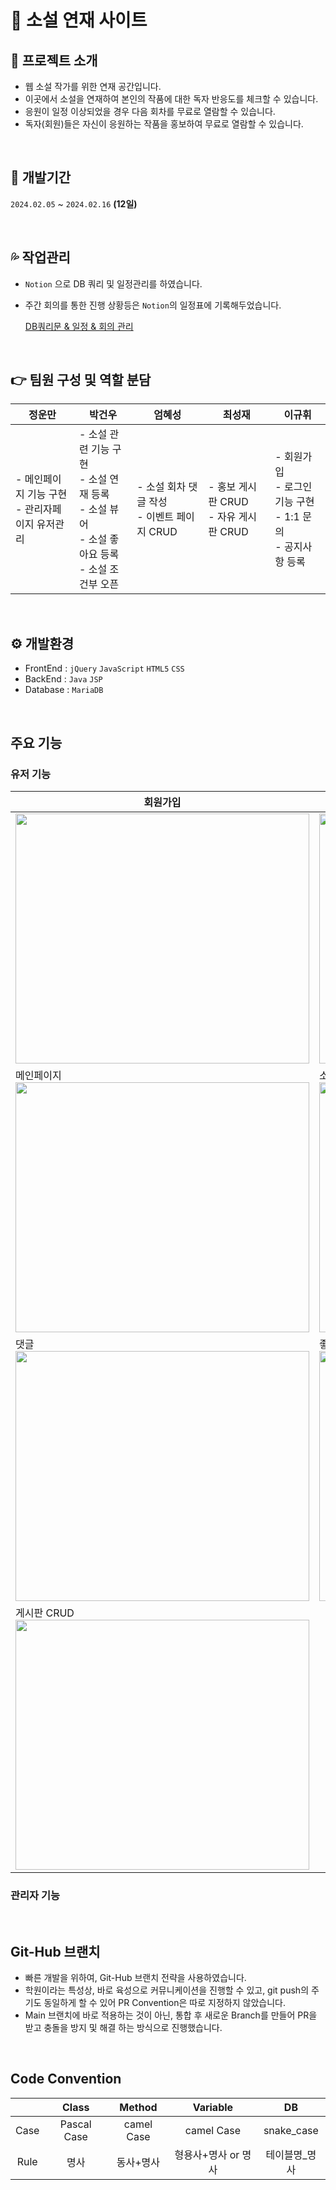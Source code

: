 # 📖 소설 연재 사이트

## 🔎 프로젝트 소개
- 웹 소설 작가를 위한 연재 공간입니다.
- 이곳에서 소설을 연재하여 본인의 작품에 대한 독자 반응도를 체크할 수 있습니다.
- 응원이 일정 이상되었을 경우 다음 회차를 무료로 열람할 수 있습니다.
- 독자(회원)들은 자신이 응원하는 작품을 홍보하여 무료로 열람할 수 있습니다.

<br>

## 📅 개발기간
`2024.02.05` ~ `2024.02.16` <strong>(12일) </strong>

<br>

## 💦 작업관리
- `Notion` 으로 DB 쿼리 및 일정관리를 하였습니다.
- 주간 회의를 통한 진행 상황등은 `Notion`의 일정표에 기록해두었습니다.

  <a href="https://www.notion.so/87055257b31948e7bb3cc6e2ae50aeee"> DB쿼리문 & 일정 & 회의 관리</a>

<br>

## 👉 팀원 구성 및 역할 분담

<div align="center">
  
| **정운만** | **박건우** | **엄혜성** | **최성재** | **이규휘** |
| -------- | -------- | -------- | -------- | -------- |
| - 메인페이지 기능 구현<br>- 관리자페이지 유저관리 | - 소설 관련 기능 구현<br>- 소설 연재 등록<br>- 소설 뷰어<br>- 소설 좋아요 등록<br>- 소설 조건부 오픈 | - 소설 회차 댓글 작성<br>- 이벤트 페이지 CRUD  | - 홍보 게시판 CRUD <br>- 자유 게시판 CRUD | - 회원가입<br>- 로그인 기능 구현<br>- 1:1 문의<br>- 공지사항 등록 |

</div>
<br>

## ⚙ 개발환경
- FrontEnd : `jQuery` `JavaScript` `HTML5` `CSS`
- BackEnd : `Java` `JSP`
- Database : `MariaDB`

<br>

## 주요 기능

### 유저 기능
| 회원가입 |로그인 |
| ----- | ----- | 
|<img src="https://github.com/hyeseongUm/Novel101/assets/155358391/83dc0b28-f0ed-4f4d-970b-d7339d9be40d" width="470" height="400">|  <img src="https://github.com/hyeseongUm/Novel101/assets/155358391/9a5822fe-03b6-4f58-bf18-185c8551c0c6" width="470" height="400"> |
| 메인페이지</br><img src="" width="470" height="400"> | 소설등록</br><img src="https://github.com/hyeseongUm/Novel101/assets/155358391/14699ef8-3390-433d-a6b5-aabe3c2ecd27" width="470" height="400"> |
| 댓글</br><img src="https://github.com/hyeseongUm/Novel101/assets/155358391/cd793d5c-f321-497e-bff8-60da357f4ed3" width="470" height="400"> | 좋아요 10개 이상 다음 회차 공개</br><img src="https://github.com/hyeseongUm/Novel101/assets/155358391/4f6e1f85-b830-44c3-85e8-b045df84ae44" width="470" height="400"> |
| 게시판 CRUD</br><img src="https://github.com/hyeseongUm/Novel101/assets/155358391/effe59f8-a3e2-4db6-9611-e146de96404b" width="470" height="400"> |


### 관리자 기능

<br>

## Git-Hub 브랜치
- 빠른 개발을 위하여, Git-Hub 브랜치 전략을 사용하였습니다.
- 학원이라는 특성상, 바로 육성으로 커뮤니케이션을 진행할 수 있고, git push의 주기도 동일하게 할 수 있어 PR Convention은 따로 지정하지 않았습니다.
- Main 브랜치에 바로 적용하는 것이 아닌, 통합 후 새로운 Branch를 만들어 PR을 받고 충돌을 방지 및 해결 하는 방식으로 진행했습니다.

<br>

## Code Convention

||Class|Method|Variable|DB|
|:-:|:-:|:-:|:-:|:-:|
|Case|Pascal Case|camel Case|camel Case|snake_case
|Rule|명사|동사+명사|형용사+명사 or 명사|테이블명_명사|

